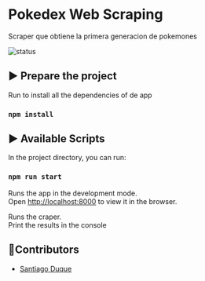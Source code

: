 # Pokedex Web Scraping
Scraper que obtiene la primera generacion de pokemones

![status](https://img.shields.io/badge/Status-End-green)

## ▶️ Prepare the project

Run to install all the dependencies of de app

### `npm install`

## ▶️ Available Scripts

In the project directory, you can run:

### `npm run start`

Runs the app in the development mode.<br />
Open [http://localhost:8000](http://localhost:8000) to view it in the browser.

Runs the craper. <br/>
Print the results in the console

## 👥Contributors
- [Santiago Duque](https://twitter.com/sd8956)
